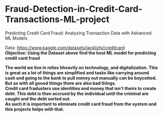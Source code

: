 # Fraud-Detection-in-Credit-Card-Transactions-ML-project
Predicting Credit Card Fraud: Analyzing Transaction Data with Advanced ML Models

Data: https://www.kaggle.com/datasets/jacklizhi/creditcard <br>
<b>Objective:<b> Using the Dataset above find the best ML model for predicting credit card fraud 
    
The world we live in relies hheavily on technology, and digitalization. This is great as a lot of things are simplified and tasks like carrying around cash and going to the bank to pull money out manually can be boycotted. But as with all goood things there are also bad things. <br>
Credit card fradusters use identities and money that isn't theirs to create debt. This debt is then accrued by the individual until the criminal are caught and the debt sorted out. <br>
As such it is important to eliminate credit card fraud from the system and this projects helps with that.